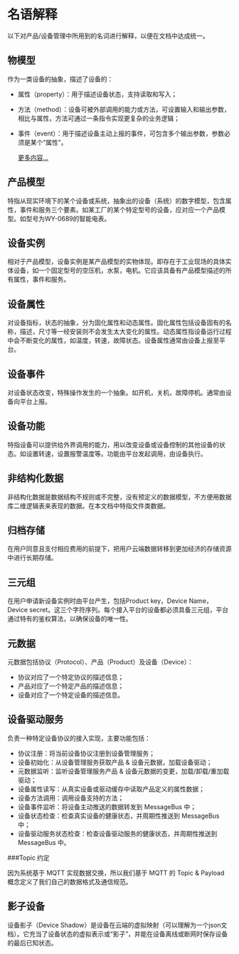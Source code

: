 # 名语解释


以下对产品/设备管理中所用到的名词进行解释，以便在文档中达成统一。


## 物模型

作为一类设备的抽象，描述了设备的：

- 属性（property）：用于描述设备状态，支持读取和写入；

- 方法（method）：设备可被外部调用的能力或方法，可设置输入和输出参数，相比与属性，方法可通过一条指令实现更复杂的业务逻辑；

- 事件（event）：用于描述设备主动上报的事件，可包含多个输出参数，参数必须是某个“属性”。

  [更多内容...](tsl.md)

## 产品模型

特指从现实环境下的某个设备或系统，抽象出的设备（系统）的数字模型，包含属性，事件和服务三个要素。如某工厂的某个特定型号的设备，应对应一个产品模型。如型号为WY-0689的智能电表。

## 设备实例

相对于产品模型，设备实例是某产品模型的实物体现。即存在于工业现场的具体实体设备，如一个固定型号的空压机，水泵，电机。它应该具备有产品模型描述的所有属性，事件和服务。

## 设备属性

对设备指标，状态的抽象，分为固化属性和动态属性。固化属性包括设备固有的名称，描述，尺寸等一经安装则不会发生太大变化的属性。动态属性指设备运行过程中会不断变化的属性，如温度，转速，故障状态。设备属性通常由设备上报至平台。

## 设备事件

对设备状态改变，特殊操作发生的一个抽象。如开机，关机，故障停机。通常由设备向平台上报。

## 设备功能

特指设备可以提供给外界调用的能力，用以改变设备或设备控制的其他设备的状态。如设置转速，设置报警温度等。功能由平台发起调用，由设备执行。

## 非结构化数据

非结构化数据是数据结构不规则或不完整，没有预定义的数据模型，不方便用数据库二维逻辑表来表现的数据。在本文档中特指文件类数据。

## 归档存储

在用户同意且支付相应费用的前提下，把用户云端数据转移到更加经济的存储资源中进行长期存储。

## 三元组

在用户申请新设备实例时由平台产生，包括Product key，Device Name，Device secret。这三个字符序列。每个接入平台的设备都必须具备三元组，平台通过特有的鉴权算法，以确保设备的唯一性。

## 元数据

元数据包括协议（Protocol）、产品（Product）及设备（Device）：

- 协议对应了一个特定协议的描述信息；
- 产品对应了一个特定产品的描述信息；
- 设备对应了一个特定设备的描述信息。

## 设备驱动服务

负责一种特定设备协议的接入实现，主要功能包括：

- 协议注册：将当前设备协议注册到设备管理服务；
- 设备初始化：从设备管理服务获取产品 & 设备元数据，加载设备驱动；
- 元数据监听：监听设备管理服务产品 & 设备元数据的变更，加载/卸载/重加载驱动；
- 设备属性读写：从真实设备或驱动缓存中读取产品定义的属性数据；
- 设备方法调用：调用设备支持的方法；
- 设备事件监听：将设备主动推送的数据转发到 MessageBus 中；
- 设备状态检查：检查真实设备的健康状态，并周期性推送到 MessageBus 中；
- 设备驱动服务状态检查：检查设备驱动服务的健康状态，并周期性推送到 MessageBus 中。
  
###Topic 约定

  因为系统基于 MQTT 实现数据交换，所以我们基于 MQTT 的 Topic & Payload 概念定义了我们自己的数据格式及通信规范。


## 影子设备

设备影子（Device Shadow）是设备在云端的虚拟映射（可以理解为一个json文档）。它充当了设备状态的虚拟表示或“影子”，并能在设备离线或断网时保存设备的最后已知状态。



